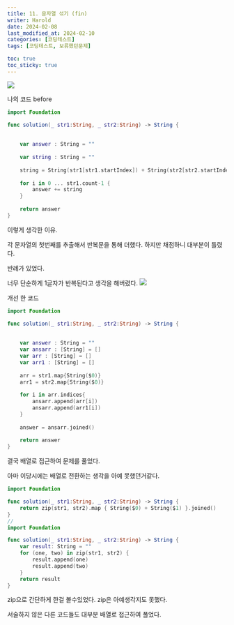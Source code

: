 ```yaml
---
title: 11. 문자열 섞기 (fin)
writer: Harold
date: 2024-02-08
last_modified_at: 2024-02-10
categories: [코딩테스트]
tags: [코딩테스트, 보류했던문제]

toc: true
toc_sticky: true
---
```

![](https://velog.velcdn.com/images/haroldfromk/post/507e5238-afdf-4389-8a01-9227ce13d6c7/image.png)

나의 코드 before
```swift
import Foundation

func solution(_ str1:String, _ str2:String) -> String {
    
    
    var answer : String = ""
    
    var string : String = ""
    
    string = String(str1[str1.startIndex]) + String(str2[str2.startIndex])
    
    for i in 0 ... str1.count-1 {
        answer += string
    }
    
    return answer
}
```

이렇게 생각한 이유.

각 문자열의 첫번째를 추출해서 반복문을 통해 더했다. 하지만 채점하니 대부분이 틀렸다.

반례가 있었다.

너무 단순하게 1글자가 반복된다고 생각을 해버렸다.
![](https://velog.velcdn.com/images/haroldfromk/post/0d6a4e03-e1b2-48fe-887d-266a3e51d49b/image.png)



개선 한 코드
```swift
import Foundation

func solution(_ str1:String, _ str2:String) -> String {
    
    
    var answer : String = ""
    var ansarr : [String] = []
    var arr : [String] = []
    var arr1 : [String] = []
    
    arr = str1.map{String($0)}
    arr1 = str2.map{String($0)}
    
    for i in arr.indices{
        ansarr.append(arr[i])
        ansarr.append(arr1[i])
    }
    
    answer = ansarr.joined()
    
    return answer
}
```
결국 배열로 접근하여 문제를 풀었다. 

아마 이당시에는 배열로 전환하는 생각을 아예 못했던거같다. 

```swift
import Foundation

func solution(_ str1:String, _ str2:String) -> String {
    return zip(str1, str2).map { String($0) + String($1) }.joined()
}
//
import Foundation

func solution(_ str1:String, _ str2:String) -> String {
    var result: String = ""
    for (one, two) in zip(str1, str2) {
        result.append(one)
        result.append(two)
    }
    return result
}
```
zip으로 간단하게 한걸 볼수있었다. zip은 아예생각지도 못했다.

서술하지 않은 다른 코드들도 대부분 배열로 접근하여 풀었다.